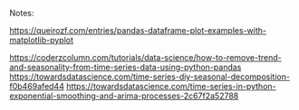 Notes:

https://queirozf.com/entries/pandas-dataframe-plot-examples-with-matplotlib-pyplot

https://coderzcolumn.com/tutorials/data-science/how-to-remove-trend-and-seasonality-from-time-series-data-using-python-pandas
https://towardsdatascience.com/time-series-diy-seasonal-decomposition-f0b469afed44
https://towardsdatascience.com/time-series-in-python-exponential-smoothing-and-arima-processes-2c67f2a52788